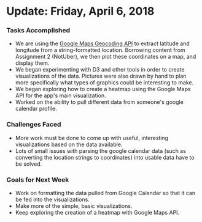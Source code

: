# Update: Friday, April 6, 2018

### Tasks Accomplished
* We are using the [Google Maps Geocoding API](https://developers.google.com/maps/documentation/geocoding/intro#GeocodingRequests) to extract latitude and longitude from a string-formatted location. Borrowing content from Assignment 2 (NotUber), we then plot these coordinates on a map, and display them.
* We began experimenting with D3 and other tools in order to create visualizations of the data. Pictures were also drawn by hand to plan more specifically what types of graphics could be interesting to make.
* We began exploring how to create a heatmap using the Google Maps API for the app's main visualization.
* Worked on the ability to pull different data from someone's google calendar profile.

### Challenges Faced
* More work must be done to come up with useful, interesting visualizations based on the data available.
* Lots of small issues with parsing the google calendar data (such as converting the location strings to coordinates) into usable data have to be solved.

### Goals for Next Week
* Work on formatting the data pulled from Google Calendar so that it can be fed into the visualizations.
* Make more of the simple, basic visualizations.
* Keep exploring the creation of a heatmap with Google Maps API.